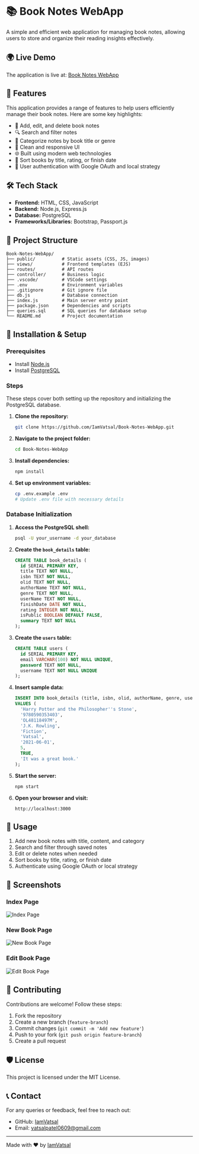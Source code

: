 # 📚 Book Notes WebApp

A simple and efficient web application for managing book notes, allowing users to store and organize their reading insights effectively.

## 🌍 Live Demo

The application is live at: [Book Notes WebApp](https://book-notes-webapp.onrender.com/)

## 🚀 Features

This application provides a range of features to help users efficiently manage their book notes. Here are some key highlights:

- 📖 Add, edit, and delete book notes
- 🔍 Search and filter notes
- 📂 Categorize notes by book title or genre
- 🎨 Clean and responsive UI
- 🌐 Built using modern web technologies
- 📅 Sort books by title, rating, or finish date
- 👥 User authentication with Google OAuth and local strategy

## 🛠️ Tech Stack

- **Frontend:** HTML, CSS, JavaScript
- **Backend:** Node.js, Express.js
- **Database:** PostgreSQL
- **Frameworks/Libraries:** Bootstrap, Passport.js

## 📂 Project Structure

```
Book-Notes-WebApp/
├── public/          # Static assets (CSS, JS, images)
├── views/           # Frontend templates (EJS)
├── routes/          # API routes
├── controller/      # Business logic
├── .vscode/         # VSCode settings
├── .env             # Environment variables
├── .gitignore       # Git ignore file
├── db.js            # Database connection
├── index.js         # Main server entry point
├── package.json     # Dependencies and scripts
├── queries.sql      # SQL queries for database setup
└── README.md        # Project documentation
```

## 🎯 Installation & Setup

### Prerequisites

- Install [Node.js](https://nodejs.org/)
- Install [PostgreSQL](https://www.postgresql.org/)

### Steps

These steps cover both setting up the repository and initializing the PostgreSQL database.

1. **Clone the repository:**
   ```sh
   git clone https://github.com/IamVatsal/Book-Notes-WebApp.git
   ```
2. **Navigate to the project folder:**
   ```sh
   cd Book-Notes-WebApp
   ```
3. **Install dependencies:**
   ```sh
   npm install
   ```
4. **Set up environment variables:**
   ```sh
   cp .env.example .env
   # Update .env file with necessary details
   ```

### Database Initialization

1. **Access the PostgreSQL shell:**
   ```sh
   psql -U your_username -d your_database
   ```
2. **Create the `book_details` table:**
   ```sql
   CREATE TABLE book_details (
     id SERIAL PRIMARY KEY,
     title TEXT NOT NULL,
     isbn TEXT NOT NULL,
     olid TEXT NOT NULL,
     authorName TEXT NOT NULL,
     genre TEXT NOT NULL,
     userName TEXT NOT NULL,
     finishDate DATE NOT NULL,
     rating INTEGER NOT NULL,
     isPublic BOOLEAN DEFAULT FALSE,
     summary TEXT NOT NULL
   );
   ```

3. **Create the `users` table:**
   ```sql
   CREATE TABLE users (
     id SERIAL PRIMARY KEY,
     email VARCHAR(100) NOT NULL UNIQUE,
     password TEXT NOT NULL,
     username TEXT NOT NULL UNIQUE
   );
   ```

4. **Insert sample data:**
   ```sql
   INSERT INTO book_details (title, isbn, olid, authorName, genre, userName, finishDate, rating, isPublic, summary)
   VALUES (
     'Harry Potter and the Philosopher''s Stone',
     '9780590353403',
     'OL48118497M',
     'J.K. Rowling',
     'Fiction',
     'Vatsal',
     '2021-06-01',
     5,
     TRUE,
     'It was a great book.'
   );
   ```

5. **Start the server:**
   ```sh
   npm start
   ```
6. **Open your browser and visit:**
   ```
   http://localhost:3000
   ```

## 📌 Usage

1. Add new book notes with title, content, and category
2. Search and filter through saved notes
3. Edit or delete notes when needed
4. Sort books by title, rating, or finish date
5. Authenticate using Google OAuth or local strategy

## 📸 Screenshots

### Index Page
![Index Page](./Images/Index%20Page.jpeg)

### New Book Page
![New Book Page](./Images/New%20Page.jpeg)

### Edit Book Page
![Edit Book Page](./Images/Edit%20Page.jpeg)

## 🤝 Contributing

Contributions are welcome! Follow these steps:

1. Fork the repository
2. Create a new branch (`feature-branch`)
3. Commit changes (`git commit -m 'Add new feature'`)
4. Push to your fork (`git push origin feature-branch`)
5. Create a pull request

## 🛡️ License

This project is licensed under the MIT License.

## 📞 Contact

For any queries or feedback, feel free to reach out:

- GitHub: [IamVatsal](https://github.com/IamVatsal)
- Email: [vatsalpatel0609@gmail.com](mailto:vatsalpatel0609@gmail.com)

---

Made with ❤️ by [IamVatsal](https://github.com/IamVatsal)

